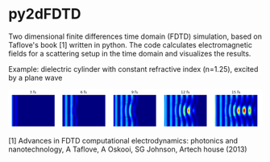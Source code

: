 # py2dFDTD
Two dimensional finite differences time domain (FDTD) simulation, based on Taflove's book [1] written in python.
The code calculates electromagnetic fields for a scattering setup in the time domain and visualizes the results.

Example: dielectric cylinder with constant refractive index (n=1.25), excited by a plane wave

![example](figs/example_n=2.5_wl=1_R=1.5.png?raw=true "Example file")


[1] Advances in FDTD computational electrodynamics: photonics and nanotechnology, A Taflove, A Oskooi, SG Johnson, Artech house (2013)
